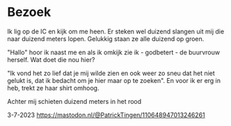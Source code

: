 # Bezoek

Ik lig op de IC en kijk om me heen. Er steken wel duizend slangen uit mij die naar duizend meters lopen. Gelukkig staan ze alle duizend op groen.

"Hallo" hoor ik naast me en als ik omkijk zie ik - godbetert - de buurvrouw herself. Wat doet die nou hier? 

"Ik vond het zo lief dat je mij wilde zien en ook weer zo sneu dat het niet gelukt is, dat ik bedacht om je hier maar op te zoeken". En voor ik er erg in heb, trekt ze haar shirt omhoog. 

Achter mij schieten duizend meters in het rood 

3-7-2023 
https://mastodon.nl/@PatrickTingen/110648947013246261